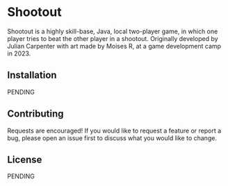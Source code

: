 # Shootout

Shootout is a highly skill-base, Java, local two-player game, in which one player tries to beat the other player in a shootout. Originally developed by Julian Carpenter with art made by Moises R, at a game development camp in 2023.
## Installation

PENDING

## Contributing

Requests are encouraged! If you would like to request a feature or report a bug, please open an issue first to discuss what you would like to change.

## License

PENDING